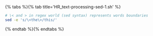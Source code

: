 {% tabs %}{% tab title='HR_text-processing-sed-1.sh' %}

```sh
# \< and > in regex world (sed syntax) represents words boundaries
sed -e 's/\<the\>/this/'
```

{% endtab %}{% endtabs %}
